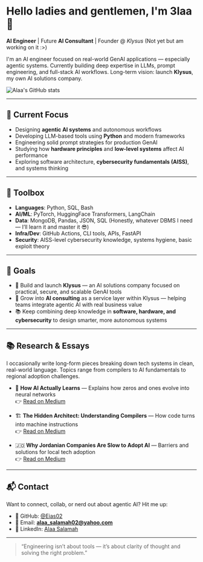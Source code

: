 # Hello ladies and gentlemen, I'm 3laa 👋

**AI Engineer** | Future **AI Consultant** | Founder @ *Klysus* (Not yet but am working on it :>)

I'm an AI engineer focused on real-world GenAI applications — especially agentic systems. Currently building deep expertise in LLMs, prompt engineering, and full-stack AI workflows. Long-term vision: launch **Klysus**, my own AI solutions company.

![Alaa's GitHub stats](https://github-readme-stats.vercel.app/api?username=Eias02&show_icons=true&theme=radical)

---

## 🧠 Current Focus

- Designing **agentic AI systems** and autonomous workflows  
- Developing LLM-based tools using **Python** and modern frameworks  
- Engineering solid prompt strategies for production GenAI  
- Studying how **hardware principles** and **low-level systems** affect AI performance  
- Exploring software architecture, **cybersecurity fundamentals (AISS)**, and systems thinking  

---

## 🧰 Toolbox

- **Languages**: Python, SQL, Bash  
- **AI/ML**: PyTorch, HuggingFace Transformers, LangChain  
- **Data**: MongoDB, Pandas, JSON, SQL (Honestly, whatever DBMS I need — I’ll learn it and master it 😎)  
- **Infra/Dev**: GitHub Actions, CLI tools, APIs, FastAPI  
- **Security**: AISS-level cybersecurity knowledge, systems hygiene, basic exploit theory  

---

## 🚀 Goals

- 🧩 Build and launch **Klysus** — an AI solutions company focused on practical, secure, and scalable GenAI tools  
- 🔧 Grow into **AI consulting** as a service layer within Klysus — helping teams integrate agentic AI with real business value  
- 📚 Keep combining deep knowledge in **software, hardware, and cybersecurity** to design smarter, more autonomous systems  

---

## 📚 Research & Essays

I occasionally write long-form pieces breaking down tech systems in clean, real-world language. Topics range from compilers to AI fundamentals to regional adoption challenges.

- 🧠 **How AI Actually Learns** — Explains how zeros and ones evolve into neural networks  
  👉 [Read on Medium](https://medium.com/@allakink64/its-all-just-zeros-and-ones-so-how-does-ai-actually-learn-9e83a9c75492)

- 🏗️ **The Hidden Architect: Understanding Compilers** — How code turns into machine instructions  
  👉 [Read on Medium](https://medium.com/@allakink64/the-hidden-architect-of-code-understanding-the-compilers-role-in-translating-to-machine-language-cd5e401307a4)

- 🇯🇴 **Why Jordanian Companies Are Slow to Adopt AI** — Barriers and solutions for local tech adoption  
  👉 [Read on Medium](https://medium.com/@allakink64/why-jordanian-companies-are-slow-to-adopt-ai-and-emerging-technologies-and-what-can-be-done-1a19f64c18b3)

---

## 📬 Contact

Want to connect, collab, or nerd out about agentic AI? Hit me up:

- 🐙 GitHub: [@Eias02](https://github.com/Eias02)  
- 📧 Email: **alaa_salamah02@yahoo.com**  
- 💼 LinkedIn: [Alaa Salamah](https://www.linkedin.com/in/alaa-salamah-96167b227/)  

---

> “Engineering isn’t about tools — it’s about clarity of thought and solving the right problem.”
